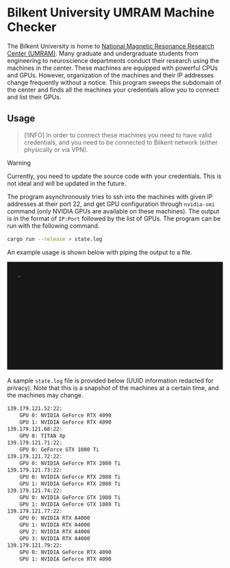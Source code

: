 # Bilkent University UMRAM Machine Checker

The Bilkent University is home to [National Magnetic Resonance Research Center (UMRAM)](https://umram.bilkent.edu.tr/). Many graduate and undergraduate students from engineering to neuroscience departments conduct their research using the machines in the center. These machines are equipped with powerful CPUs and GPUs. However, organization of the machines and their IP addresses change frequently without a notice. This program sweeps the subdomain of the center and finds all the machines your credentials allow you to connect and list their GPUs.

## Usage

> [!INFO]
> In order to connect these machines you need to have valid credentials, and you need to be connected to Bilkent network (either physically or via VPN).

> [!WARNING]
> Currently, you need to update the source code with your credentials. This is not ideal and will be updated in the future.

The program asynchronously tries to ssh into the machines with given IP addresses at their port 22, and get GPU configuration through `nvidia-smi` command (only NVIDIA GPUs are available on these machines). The output is in the format of `IP:Port` followed by the list of GPUs. The program can be run with the following command.

```sh
cargo run --release > state.log
```

An example usage is shown below with piping the output to a file.

![Demo GIF](./.github/assets/demo.gif)

A sample `state.log` file is provided below (UUID information redacted for privacy). Note that this is a snapshot of the machines at a certain time, and the machines may change.

```stdout
139.179.121.52:22:
    GPU 0: NVIDIA GeForce RTX 4090
    GPU 1: NVIDIA GeForce RTX 4090
139.179.121.68:22:
    GPU 0: TITAN Xp
139.179.121.71:22:
    GPU 0: GeForce GTX 1080 Ti
139.179.121.72:22:
    GPU 0: NVIDIA GeForce RTX 2080 Ti
139.179.121.73:22:
    GPU 0: NVIDIA GeForce RTX 2080 Ti
    GPU 1: NVIDIA GeForce RTX 2080 Ti
139.179.121.74:22:
    GPU 0: NVIDIA GeForce GTX 1080 Ti
    GPU 1: NVIDIA GeForce GTX 1080 Ti
139.179.121.77:22:
    GPU 0: NVIDIA RTX A4000
    GPU 1: NVIDIA RTX A4000
    GPU 2: NVIDIA RTX A4000
    GPU 3: NVIDIA RTX A4000
139.179.121.79:22:
    GPU 0: NVIDIA GeForce RTX 4090
    GPU 1: NVIDIA GeForce RTX 4090
```
